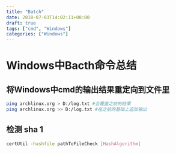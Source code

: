 ```yaml
---
title: "Batch"
date: 2018-07-03T14:02:11+08:00
draft: true
tags: ["cmd", "Windows"]
categories: ["Windows"]
---
```


# Windows中Bacth命令总结

## 将Windows中cmd的输出结果重定向到文件里

```sh
ping archlinux.org > D:/log.txt #会覆盖之前的结果
ping archlinux.org >> D:/log.txt #在之前的基础上追加输出
```

## 检测 sha 1
```sh
certUtil -hashfile pathToFileCheck [HashAlgorithm]
```